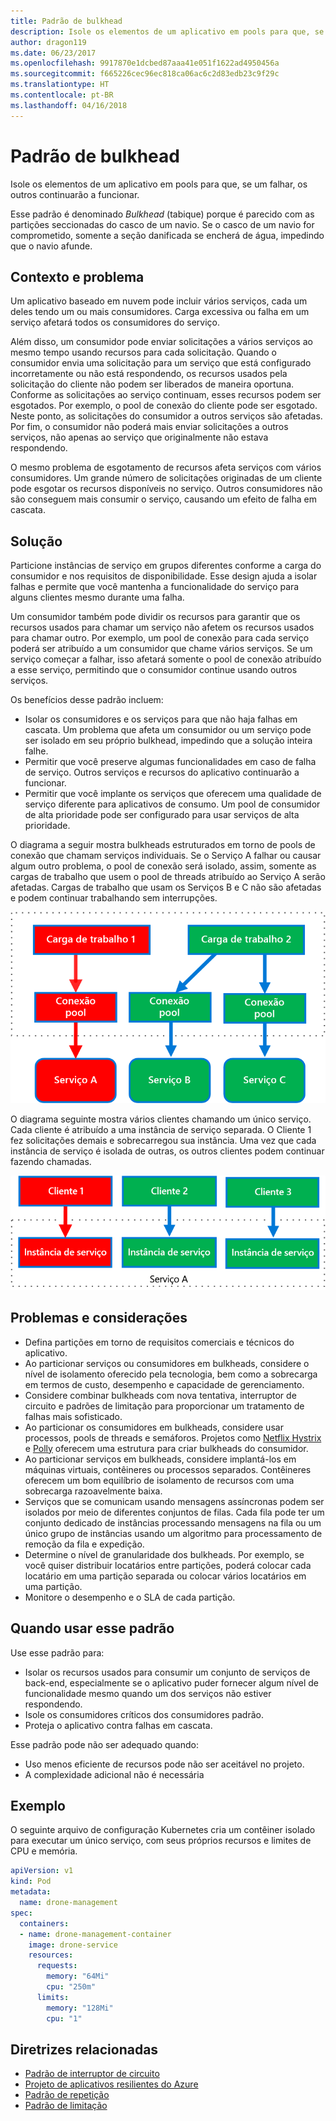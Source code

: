 ```yaml
---
title: Padrão de bulkhead
description: Isole os elementos de um aplicativo em pools para que, se um falhar, os outros continuarão a funcionar
author: dragon119
ms.date: 06/23/2017
ms.openlocfilehash: 9917870e1dcbed87aaa41e051f1622ad4950456a
ms.sourcegitcommit: f665226cec96ec818ca06ac6c2d83edb23c9f29c
ms.translationtype: HT
ms.contentlocale: pt-BR
ms.lasthandoff: 04/16/2018
---
```

# <a name="bulkhead-pattern"></a>Padrão de bulkhead

Isole os elementos de um aplicativo em pools para que, se um falhar, os outros continuarão a funcionar.

Esse padrão é denominado *Bulkhead* (tabique) porque é parecido com as partições seccionadas do casco de um navio. Se o casco de um navio for comprometido, somente a seção danificada se encherá de água, impedindo que o navio afunde. 

## <a name="context-and-problem"></a>Contexto e problema

Um aplicativo baseado em nuvem pode incluir vários serviços, cada um deles tendo um ou mais consumidores. Carga excessiva ou falha em um serviço afetará todos os consumidores do serviço.

Além disso, um consumidor pode enviar solicitações a vários serviços ao mesmo tempo usando recursos para cada solicitação. Quando o consumidor envia uma solicitação para um serviço que está configurado incorretamente ou não está respondendo, os recursos usados pela solicitação do cliente não podem ser liberados de maneira oportuna. Conforme as solicitações ao serviço continuam, esses recursos podem ser esgotados. Por exemplo, o pool de conexão do cliente pode ser esgotado. Neste ponto, as solicitações do consumidor a outros serviços são afetadas. Por fim, o consumidor não poderá mais enviar solicitações a outros serviços, não apenas ao serviço que originalmente não estava respondendo.

O mesmo problema de esgotamento de recursos afeta serviços com vários consumidores. Um grande número de solicitações originadas de um cliente pode esgotar os recursos disponíveis no serviço. Outros consumidores não são conseguem mais consumir o serviço, causando um efeito de falha em cascata.

## <a name="solution"></a>Solução

Particione instâncias de serviço em grupos diferentes conforme a carga do consumidor e nos requisitos de disponibilidade. Esse design ajuda a isolar falhas e permite que você mantenha a funcionalidade do serviço para alguns clientes mesmo durante uma falha.

Um consumidor também pode dividir os recursos para garantir que os recursos usados para chamar um serviço não afetem os recursos usados para chamar outro. Por exemplo, um pool de conexão para cada serviço poderá ser atribuído a um consumidor que chame vários serviços. Se um serviço começar a falhar, isso afetará somente o pool de conexão atribuído a esse serviço, permitindo que o consumidor continue usando outros serviços.

Os benefícios desse padrão incluem:

- Isolar os consumidores e os serviços para que não haja falhas em cascata. Um problema que afeta um consumidor ou um serviço pode ser isolado em seu próprio bulkhead, impedindo que a solução inteira falhe.
- Permitir que você preserve algumas funcionalidades em caso de falha de serviço. Outros serviços e recursos do aplicativo continuarão a funcionar.
- Permitir que você implante os serviços que oferecem uma qualidade de serviço diferente para aplicativos de consumo. Um pool de consumidor de alta prioridade pode ser configurado para usar serviços de alta prioridade. 

O diagrama a seguir mostra bulkheads estruturados em torno de pools de conexão que chamam serviços individuais. Se o Serviço A falhar ou causar algum outro problema, o pool de conexão será isolado, assim, somente as cargas de trabalho que usem o pool de threads atribuído ao Serviço A serão afetadas. Cargas de trabalho que usam os Serviços B e C não são afetadas e podem continuar trabalhando sem interrupções.

![](./_images/bulkhead-1.png) 

O diagrama seguinte mostra vários clientes chamando um único serviço. Cada cliente é atribuído a uma instância de serviço separada. O Cliente 1 fez solicitações demais e sobrecarregou sua instância. Uma vez que cada instância de serviço é isolada de outras, os outros clientes podem continuar fazendo chamadas.

![](./_images/bulkhead-2.png)
     
## <a name="issues-and-considerations"></a>Problemas e considerações

- Defina partições em torno de requisitos comerciais e técnicos do aplicativo.
- Ao particionar serviços ou consumidores em bulkheads, considere o nível de isolamento oferecido pela tecnologia, bem como a sobrecarga em termos de custo, desempenho e capacidade de gerenciamento.
- Considere combinar bulkheads com nova tentativa, interruptor de circuito e padrões de limitação para proporcionar um tratamento de falhas mais sofisticado.
- Ao particionar os consumidores em bulkheads, considere usar processos, pools de threads e semáforos. Projetos como [Netflix Hystrix][hystrix] e [Polly][polly] oferecem uma estrutura para criar bulkheads do consumidor.
- Ao particionar serviços em bulkheads, considere implantá-los em máquinas virtuais, contêineres ou processos separados. Contêineres oferecem um bom equilíbrio de isolamento de recursos com uma sobrecarga razoavelmente baixa.
- Serviços que se comunicam usando mensagens assíncronas podem ser isolados por meio de diferentes conjuntos de filas. Cada fila pode ter um conjunto dedicado de instâncias processando mensagens na fila ou um único grupo de instâncias usando um algoritmo para processamento de remoção da fila e expedição.
- Determine o nível de granularidade dos bulkheads. Por exemplo, se você quiser distribuir locatários entre partições, poderá colocar cada locatário em uma partição separada ou colocar vários locatários em uma partição.
- Monitore o desempenho e o SLA de cada partição.

## <a name="when-to-use-this-pattern"></a>Quando usar esse padrão

Use esse padrão para:

- Isolar os recursos usados para consumir um conjunto de serviços de back-end, especialmente se o aplicativo puder fornecer algum nível de funcionalidade mesmo quando um dos serviços não estiver respondendo.
- Isole os consumidores críticos dos consumidores padrão.
- Proteja o aplicativo contra falhas em cascata.

Esse padrão pode não ser adequado quando:

- Uso menos eficiente de recursos pode não ser aceitável no projeto.
- A complexidade adicional não é necessária

## <a name="example"></a>Exemplo

O seguinte arquivo de configuração Kubernetes cria um contêiner isolado para executar um único serviço, com seus próprios recursos e limites de CPU e memória.

```yml
apiVersion: v1
kind: Pod
metadata:
  name: drone-management
spec:
  containers:
  - name: drone-management-container
    image: drone-service
    resources:
      requests:
        memory: "64Mi"
        cpu: "250m"
      limits:
        memory: "128Mi"
        cpu: "1"
```

## <a name="related-guidance"></a>Diretrizes relacionadas

- [Padrão de interruptor de circuito](./circuit-breaker.md)
- [Projeto de aplicativos resilientes do Azure](../resiliency/index.md)
- [Padrão de repetição](./retry.md)
- [Padrão de limitação](./throttling.md)


<!-- links -->

[hystrix]: https://github.com/Netflix/Hystrix
[polly]: https://github.com/App-vNext/Polly